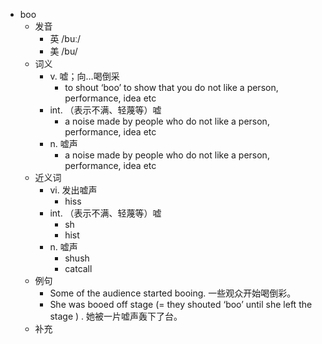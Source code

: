 - boo
  - 发音
    - 英 /buː/
    - 美 /bu/
  - 词义
    - v. 嘘；向…喝倒采
      - to shout ‘boo’ to show that you do not like a person, performance, idea etc
    - int. （表示不满、轻蔑等）嘘
      - a noise made by people who do not like a person, performance, idea etc
    - n. 嘘声
      - a noise made by people who do not like a person, performance, idea etc
  - 近义词
    - vi. 发出嘘声
      - hiss
    - int. （表示不满、轻蔑等）嘘
      - sh
      - hist
    - n. 嘘声
      - shush
      - catcall
  - 例句
    - Some of the audience started booing. 一些观众开始喝倒彩。
    - She was booed off stage (=  they shouted ‘boo’ until she left the stage  ) . 她被一片嘘声轰下了台。
  - 补充